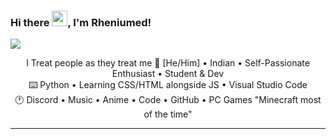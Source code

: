 ### Hi there <img src="https://media.giphy.com/media/hvRJCLFzcasrR4ia7z/giphy.gif" width="25px">, I'm Rheniumed!
<img src= "C:\Users\devan\Downloads\Banner.png" > <!-- Banner Here-->
<div align="center">
<p>
  I Treat people as they treat me
🎨 [He/Him] • Indian • Self-Passionate Enthusiast • Student & Dev <br>
⌨️ Python • Learning CSS/HTML alongside JS • Visual Studio Code <br>
🕐 Discord • Music • Anime • Code • GitHub • PC Games "Minecraft most of the time" <br>



<hr>




</p>
</div>

<!---
Rheniumed/Rheniumed is a ✨ special ✨ repository because its `README.md` (this file) appears on your GitHub profile.
You can click the Preview link to take a look at your changes.
--->
